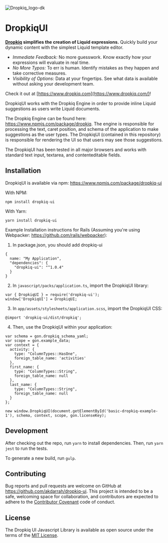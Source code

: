 ![Dropkiq_logo-dk](https://user-images.githubusercontent.com/69064/68704782-dd868e80-055a-11ea-952c-78bd9e9344d6.png)

# DropkiqUI

**[Dropkiq](https://www.dropkiq.com/) simplifies the creation of Liquid expressions.** Quickly build your dynamic content with the simplest Liquid template editor.

* *Immediate Feedback:* No more guesswork. Know exactly how your expressions will evaluate in real time.
* *No More Typos:* To err is human. Identify mistakes as they happen and take corrective measures.
* *Visibility of Options:* Data at your fingertips. See what data is available without asking your development team.

Check it out at [https://www.dropkiq.com](https://www.dropkiq.com/)!

DropkiqUI works with the Dropkiq Engine in order to provide inline Liquid suggestions as users write Liquid documents.

The Dropkiq Engine can be found here: https://www.npmjs.com/package/dropkiq. The engine is responsible for processing the text, caret position, and schema of the application to make suggestions as the user types. The DropkiqUI (contained in this repository) is responsible for rendering the UI so that users may see those suggestions.

The DropkiqUI has been tested in all major browsers and works with standard text input, textarea, and contenteditable fields.

## Installation

DropkiqUI is available via npm: https://www.npmjs.com/package/dropkiq-ui

With NPM:

```
npm install dropkiq-ui
```

With Yarn:

```
yarn install dropkiq-ui
```


Example Installation instructions for Rails (Assuming you're using Webpacker: https://github.com/rails/webpacker):

1. In package.json, you should add dropkiq-ui

```
{
  name: "My Application",
  "dependencies": {
    "dropkiq-ui": "^1.0.4"
  }
}
```

2. In `javascript/packs/application.ts`, import the DropkiqUI library:

```
var { DropkiqUI } = require('dropkiq-ui');
window['DropkiqUI'] = DropkiqUI;
```

3. In `app/assets/stylesheets/application.scss`, import the DropkiqUI CSS:

```
@import 'dropkiq-ui/dist/dropkiq';
```

4. Then, use the DropkiqUI within your application:

```
var schema = gon.dropkiq_schema_yaml;
var scope = gon.example_data;
var context = {
  activity: {
    type: "ColumnTypes::HasOne",
    foreign_table_name: 'activities'
  },
  first_name: {
    type: "ColumnTypes::String",
    foreign_table_name: null
  },
  last_name: {
    type: "ColumnTypes::String",
    foreign_table_name: null
  }
};

new window.DropkiqUI(document.getElementById('basic-dropkiq-example-1'), schema, context, scope, gon.licenseKey);
```

## Development

After checking out the repo, run `yarn` to install dependencies. Then, run `yarn jest` to run the tests.

To generate a new build, run `gulp`.

## Contributing

Bug reports and pull requests are welcome on GitHub at https://github.com/akdarrah/dropkiq-ui. This project is intended to be a safe, welcoming space for collaboration, and contributors are expected to adhere to the [Contributor Covenant](http://contributor-covenant.org) code of conduct.

## License

The Dropkiq UI Javascript Library is available as open source under the terms of the [MIT License](https://opensource.org/licenses/MIT).
